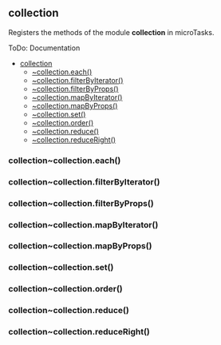 <a name="module_collection"></a>

## collection
Registers the methods of the module **collection** in microTasks.

ToDo: Documentation


* [collection](#module_collection)
    * [~collection.each()](#module_collection..collection.each)
    * [~collection.filterByIterator()](#module_collection..collection.filterByIterator)
    * [~collection.filterByProps()](#module_collection..collection.filterByProps)
    * [~collection.mapByIterator()](#module_collection..collection.mapByIterator)
    * [~collection.mapByProps()](#module_collection..collection.mapByProps)
    * [~collection.set()](#module_collection..collection.set)
    * [~collection.order()](#module_collection..collection.order)
    * [~collection.reduce()](#module_collection..collection.reduce)
    * [~collection.reduceRight()](#module_collection..collection.reduceRight)

<a name="module_collection..collection.each"></a>

### collection~collection.each()
<a name="module_collection..collection.filterByIterator"></a>

### collection~collection.filterByIterator()
<a name="module_collection..collection.filterByProps"></a>

### collection~collection.filterByProps()
<a name="module_collection..collection.mapByIterator"></a>

### collection~collection.mapByIterator()
<a name="module_collection..collection.mapByProps"></a>

### collection~collection.mapByProps()
<a name="module_collection..collection.set"></a>

### collection~collection.set()
<a name="module_collection..collection.order"></a>

### collection~collection.order()
<a name="module_collection..collection.reduce"></a>

### collection~collection.reduce()
<a name="module_collection..collection.reduceRight"></a>

### collection~collection.reduceRight()

